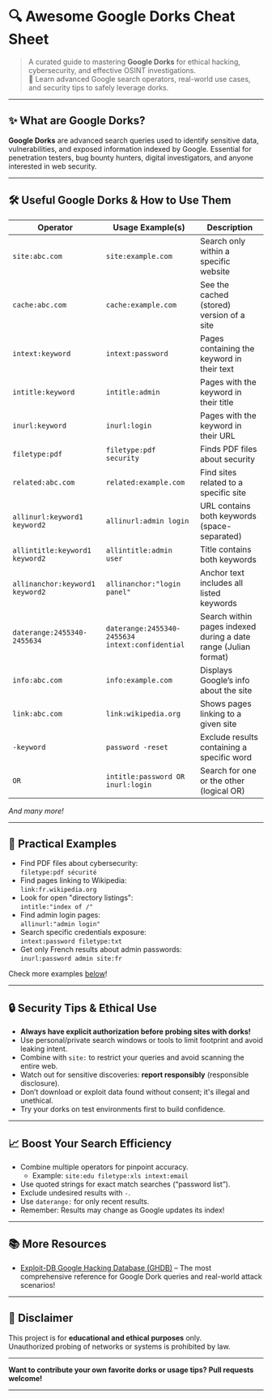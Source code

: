 # 🔍 Awesome Google Dorks Cheat Sheet

> A curated guide to mastering **Google Dorks** for ethical hacking, cybersecurity, and effective OSINT investigations.  
> 🚀 Learn advanced Google search operators, real-world use cases, and security tips to safely leverage dorks.

---

## ✨ What are Google Dorks?

**Google Dorks** are advanced search queries used to identify sensitive data, vulnerabilities, and exposed information indexed by Google. Essential for penetration testers, bug bounty hunters, digital investigators, and anyone interested in web security.

---

## 🛠️ Useful Google Dorks & How to Use Them

| Operator                                            | Usage Example(s)                               | Description                                                                 |
|-----------------------------------------------------|------------------------------------------------|-----------------------------------------------------------------------------|
| `site:abc.com`                                     | `site:example.com`                             | Search only within a specific website                                       |
| `cache:abc.com`                                    | `cache:example.com`                            | See the cached (stored) version of a site                                   |
| `intext:keyword`                                   | `intext:password`                              | Pages containing the keyword in their text                                  |
| `intitle:keyword`                                  | `intitle:admin`                                | Pages with the keyword in their title                                       |
| `inurl:keyword`                                    | `inurl:login`                                  | Pages with the keyword in their URL                                         |
| `filetype:pdf`                                     | `filetype:pdf security`                        | Finds PDF files about security                                              |
| `related:abc.com`                                  | `related:example.com`                          | Find sites related to a specific site                                       |
| `allinurl:keyword1 keyword2`                       | `allinurl:admin login`                         | URL contains both keywords (space-separated)                                |
| `allintitle:keyword1 keyword2`                     | `allintitle:admin user`                        | Title contains both keywords                                                |
| `allinanchor:keyword1 keyword2`                    | `allinanchor:"login panel"`                    | Anchor text includes all listed keywords                                    |
| `daterange:2455340-2455634`                        | `daterange:2455340-2455634 intext:confidential`| Search within pages indexed during a date range (Julian format)             |
| `info:abc.com`                                     | `info:example.com`                             | Displays Google’s info about the site                                       |
| `link:abc.com`                                     | `link:wikipedia.org`                           | Shows pages linking to a given site                                         |
| `-keyword`                                         | `password -reset`                              | Exclude results containing a specific word                                  |
| `OR`                                               | `intitle:password OR inurl:login`              | Search for one or the other (logical OR)                                    |

*And many more!*

---

## 🎯 Practical Examples

- Find PDF files about cybersecurity:  
  `filetype:pdf sécurité`
- Find pages linking to Wikipedia:  
  `link:fr.wikipedia.org`
- Look for open "directory listings":  
  `intitle:"index of /"`
- Find admin login pages:  
  `allinurl:"admin login"`
- Search specific credentials exposure:  
  `intext:password filetype:txt`
- Get only French results about admin passwords:  
  `inurl:password admin site:fr`

Check more examples [below](#dork-examples-in-action)!

---

## 🔒 Security Tips & Ethical Use

- **Always have explicit authorization before probing sites with dorks!**
- Use personal/private search windows or tools to limit footprint and avoid leaking intent.
- Combine with `site:` to restrict your queries and avoid scanning the entire web.
- Watch out for sensitive discoveries: **report responsibly** (responsible disclosure).
- Don’t download or exploit data found without consent; it's illegal and unethical.
- Try your dorks on test environments first to build confidence.

---

## 📈 Boost Your Search Efficiency

- Combine multiple operators for pinpoint accuracy.
  - Example: `site:edu filetype:xls intext:email`
- Use quoted strings for exact match searches (“password list”).
- Exclude undesired results with `-`.
- Use `daterange:` for only recent results.
- Remember: Results may change as Google updates its index!

---

## 📚 More Resources

- [Exploit-DB Google Hacking Database (GHDB)](https://www.exploit-db.com/google-hacking-database) – The most comprehensive reference for Google Dork queries and real-world attack scenarios!

---

## 🚩 Disclaimer

This project is for **educational and ethical purposes** only.  
Unauthorized probing of networks or systems is prohibited by law.

---

**Want to contribute your own favorite dorks or usage tips? Pull requests welcome!**

---
